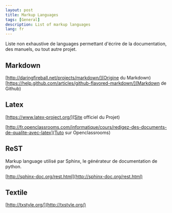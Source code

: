 ```yaml
---
layout: post
title: Markup Languages
tags: [General]
description: List of markup languages
lang: fr
---
```


Liste non exhaustive de languages permettant d'écrire de la documentation, des
manuels, ou tout autre projet.

## Markdown

[http://daringfireball.net/projects/markdown/](Origine du Markdown)
[https://help.github.com/articles/github-flavored-markdown/](Markdown de Github)

## Latex

[https://www.latex-project.org/](Site officiel du Projet)

[http://fr.openclassrooms.com/informatique/cours/redigez-des-documents-de-qualite-avec-latex](Tuto sur Openclassrooms)

## ReST

Markup language utilisé par Sphinx, le générateur de documentation de python.

[http://sphinx-doc.org/rest.html](http://sphinx-doc.org/rest.html)

## Textile

[http://txstyle.org/](http://txstyle.org/)
